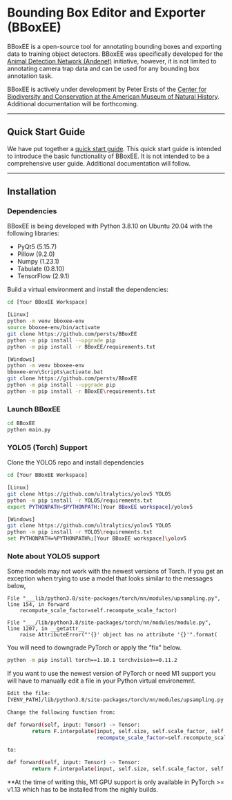 # Bounding Box Editor and Exporter (BBoxEE)

BBoxEE is a open-source tool for annotating bounding boxes and exporting data to training object detectors. BBoxEE was specifically developed for the [Animal Detection Network (Andenet)](http://biodiversityinformatics.amnh.org/ml4conservation/animal-detection-network/) initiative, however, it is not limited to annotating camera trap data and can be used for any bounding box annotation task.

BBoxEE is actively under development by Peter Ersts of the [Center for Biodiversity and Conservation at the American Museum of Natural History](https://www.amnh.org/our-research/center-for-biodiversity-conservation). Additional documentation will be forthcoming.

------
## Quick Start Guide
We have put together a [quick start guide](https://github.com/persts/BBoxEE/blob/master/doc/Quick%20Start%20Guide.pdf). This quick start guide is intended to introduce the basic functionality of BBoxEE. It is not intended to be a comprehensive user guide. Additional documentation will follow.

------
## Installation

### Dependencies
BBoxEE is being developed with Python 3.8.10 on Ubuntu 20.04 with the following libraries:

* PyQt5 (5.15.7)
* Pillow (9.2.0)
* Numpy (1.23.1)
* Tabulate (0.8.10)
* TensorFlow (2.9.1)

Build a virtual environment and install the dependencies:
```bash
cd [Your BBoxEE Workspace]

[Linux]
python -m venv bboxee-env
source bboxee-env/bin/activate
git clone https://github.com/persts/BBoxEE
python -m pip install --upgrade pip
python -m pip install -r BBoxEE/requirements.txt

[Windows]
python -m venv bboxee-env
bboxee-env\Scripts\activate.bat
git clone https://github.com/persts/BBoxEE
python -m pip install --upgrade pip
python -m pip install -r BBoxEE\requirements.txt
```

### Launch BBoxEE
```bash
cd BBoxEE
python main.py
```
### YOLO5 (Torch) Support
Clone the YOLO5 repo and install dependencies
```bash
cd [Your BBoxEE Workspace]

[Linux]
git clone https://github.com/ultralytics/yolov5 YOLO5
python -m pip install -r YOLO5/requirements.txt
export PYTHONPATH=$PYTHONPATH:[Your BBoxEE workspace]/yolov5

[Windows]
git clone https://github.com/ultralytics/yolov5 YOLO5
python -m pip install -r YOLO5\requirements.txt
set PYTHONPATH=%PYTHONPATH%;[Your BBoxEE workspace]\yolov5
```
### Note about YOLO5 support
Some models may not work with the newest versions of Torch. If you get an exception when trying to use a model that looks similar to the messages below, 

```code
File "___lib/python3.8/site-packages/torch/nn/modules/upsampling.py", line 154, in forward
    recompute_scale_factor=self.recompute_scale_factor)

File "___/lib/python3.8/site-packages/torch/nn/modules/module.py", line 1207, in __getattr__
    raise AttributeError("'{}' object has no attribute '{}'".format(
```
You will need to downgrade PyTorch or apply the "fix" below.
```bash
python -m pip install torch==1.10.1 torchvision==0.11.2
```

If you want to use the newest version of PyTorch or need M1 support you will have to manually edit a file in your Python virtual environemnt. 
```bash
Edit the file:
[VENV_PATH]/lib/python3.8/site-packages/torch/nn/modules/upsampling.py

Change the following function from:

def forward(self, input: Tensor) -> Tensor:
        return F.interpolate(input, self.size, self.scale_factor, self.mode, self.align_corners,
                             recompute_scale_factor=self.recompute_scale_factor)

to:

def forward(self, input: Tensor) -> Tensor:
        return F.interpolate(input, self.size, self.scale_factor, self.mode, self.align_corners)
```
**At the time of writing this, M1 GPU support is only available in PyTorch >= v1.13 which has to be installed from the nighly builds.

